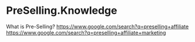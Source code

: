 # PreSelling.Knowledge
What is Pre-Selling? https://www.google.com/search?q=preselling+affiliate https://www.google.com/search?q=preselling+affiliate+marketing
